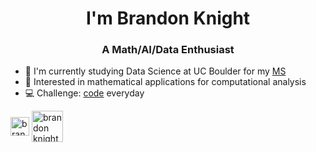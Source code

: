 <h1 align="center">I'm Brandon Knight</h1>
<h3 align="center">A Math/AI/Data Enthusiast</h3>

- 📕 I'm currently studying Data Science at UC Boulder for my [MS](https://github.com/BKnightHD/MS-Data-Science)
- 🧮 Interested in mathematical applications for computational analysis
- 💻 Challenge: [code](https://github.com/BKnightHD/Python-CC) everyday


<a href="https://www.linkedin.com/in/brandon-knight-60469422b/" target="blank"><img align="center" src="https://github.com/BKnightHD/hello-world/blob/main/image/link.png" alt="brandon knight" width="30" height ="30" /></a> <a href="https://www.linkedin.com/in/brandon-knight-60469422b/details/certifications/" target="blank"><img align="center" src="https://github.com/BKnightHD/hello-world/blob/main/image/deep%20learning%20AI.png" alt="brandon knight" width="50" height ="50" /></a>
</p>
